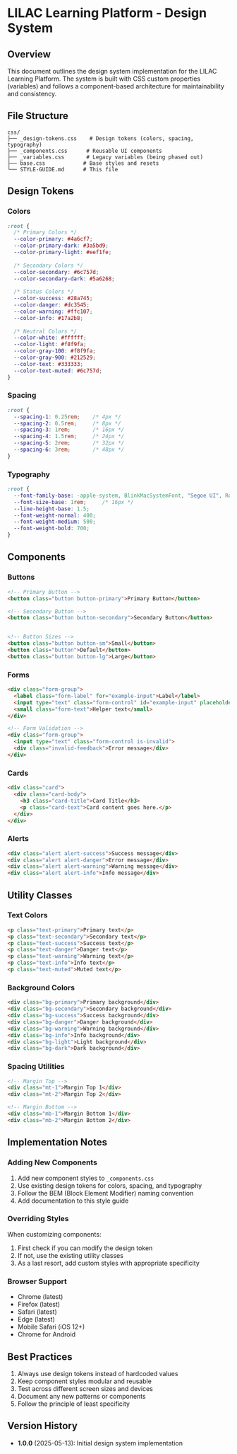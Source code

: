 # LILAC Learning Platform - Design System

## Overview
This document outlines the design system implementation for the LILAC Learning Platform. The system is built with CSS custom properties (variables) and follows a component-based architecture for maintainability and consistency.

## File Structure
```
css/
├── _design-tokens.css    # Design tokens (colors, spacing, typography)
├── _components.css      # Reusable UI components
├── _variables.css       # Legacy variables (being phased out)
├── base.css            # Base styles and resets
└── STYLE-GUIDE.md      # This file
```

## Design Tokens

### Colors
```css
:root {
  /* Primary Colors */
  --color-primary: #4a6cf7;
  --color-primary-dark: #3a5bd9;
  --color-primary-light: #eef1fe;
  
  /* Secondary Colors */
  --color-secondary: #6c757d;
  --color-secondary-dark: #5a6268;
  
  /* Status Colors */
  --color-success: #28a745;
  --color-danger: #dc3545;
  --color-warning: #ffc107;
  --color-info: #17a2b8;
  
  /* Neutral Colors */
  --color-white: #ffffff;
  --color-light: #f8f9fa;
  --color-gray-100: #f8f9fa;
  --color-gray-900: #212529;
  --color-text: #333333;
  --color-text-muted: #6c757d;
}
```

### Spacing
```css
:root {
  --spacing-1: 0.25rem;    /* 4px */
  --spacing-2: 0.5rem;     /* 8px */
  --spacing-3: 1rem;       /* 16px */
  --spacing-4: 1.5rem;     /* 24px */
  --spacing-5: 2rem;       /* 32px */
  --spacing-6: 3rem;       /* 48px */
}
```

### Typography
```css
:root {
  --font-family-base: -apple-system, BlinkMacSystemFont, "Segoe UI", Roboto, "Helvetica Neue", Arial, sans-serif;
  --font-size-base: 1rem;     /* 16px */
  --line-height-base: 1.5;
  --font-weight-normal: 400;
  --font-weight-medium: 500;
  --font-weight-bold: 700;
}
```

## Components

### Buttons
```html
<!-- Primary Button -->
<button class="button button-primary">Primary Button</button>

<!-- Secondary Button -->
<button class="button button-secondary">Secondary Button</button>


<!-- Button Sizes -->
<button class="button button-sm">Small</button>
<button class="button">Default</button>
<button class="button button-lg">Large</button>
```

### Forms
```html
<div class="form-group">
  <label class="form-label" for="example-input">Label</label>
  <input type="text" class="form-control" id="example-input" placeholder="Placeholder">
  <small class="form-text">Helper text</small>
</div>

<!-- Form Validation -->
<div class="form-group">
  <input type="text" class="form-control is-invalid">
  <div class="invalid-feedback">Error message</div>
</div>
```

### Cards
```html
<div class="card">
  <div class="card-body">
    <h3 class="card-title">Card Title</h3>
    <p class="card-text">Card content goes here.</p>
  </div>
</div>
```

### Alerts
```html
<div class="alert alert-success">Success message</div>
<div class="alert alert-danger">Error message</div>
<div class="alert alert-warning">Warning message</div>
<div class="alert alert-info">Info message</div>
```

## Utility Classes

### Text Colors
```html
<p class="text-primary">Primary text</p>
<p class="text-secondary">Secondary text</p>
<p class="text-success">Success text</p>
<p class="text-danger">Danger text</p>
<p class="text-warning">Warning text</p>
<p class="text-info">Info text</p>
<p class="text-muted">Muted text</p>
```

### Background Colors
```html
<div class="bg-primary">Primary background</div>
<div class="bg-secondary">Secondary background</div>
<div class="bg-success">Success background</div>
<div class="bg-danger">Danger background</div>
<div class="bg-warning">Warning background</div>
<div class="bg-info">Info background</div>
<div class="bg-light">Light background</div>
<div class="bg-dark">Dark background</div>
```

### Spacing Utilities
```html
<!-- Margin Top -->
<div class="mt-1">Margin Top 1</div>
<div class="mt-2">Margin Top 2</div>

<!-- Margin Bottom -->
<div class="mb-1">Margin Bottom 1</div>
<div class="mb-2">Margin Bottom 2</div>
```

## Implementation Notes

### Adding New Components
1. Add new component styles to `_components.css`
2. Use existing design tokens for colors, spacing, and typography
3. Follow the BEM (Block Element Modifier) naming convention
4. Add documentation to this style guide

### Overriding Styles
When customizing components:
1. First check if you can modify the design token
2. If not, use the existing utility classes
3. As a last resort, add custom styles with appropriate specificity

### Browser Support
- Chrome (latest)
- Firefox (latest)
- Safari (latest)
- Edge (latest)
- Mobile Safari (iOS 12+)
- Chrome for Android

## Best Practices
1. Always use design tokens instead of hardcoded values
2. Keep component styles modular and reusable
3. Test across different screen sizes and devices
4. Document any new patterns or components
5. Follow the principle of least specificity

## Version History
- **1.0.0** (2025-05-13): Initial design system implementation
